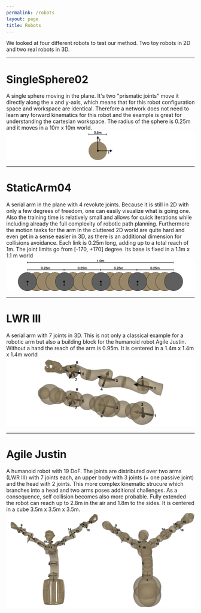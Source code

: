 ```yaml
---
permalink: /robots
layout: page
title: Robots
---
```

We looked at four different robots to test our method.
Two toy robots in 2D and two real robots in 3D. 

---
# SingleSphere02
A single sphere moving in the plane.
It's two "prismatic joints" move it directly along the x and y-axis, which means that for this robot configuration space and workspace are identical.
Therefore a network does not need to learn any forward kinematics for this robot and the example is great for understanding the cartesian workspace.
The radius of the sphere is 0.25m and it moves in a 10m x 10m world.
![SingleSphere02](../assets/imgs/SingleSphere02_f.png)

---
# StaticArm04
A serial arm in the plane with 4 revolute joints.
Because it is still in 2D with only a few degrees of freedom, one can easily visualize what is going one. 
Also the training time is relatively small and allows for quick iterations while including already the full complexity of robotic path planning.
Furthermore the motion tasks for the arm in the cluttered 2D world are quite hard and even get in a sense easier in 3D, as there is an additional dimension for collisions avoidance. 
Each link is 0.25m long, adding up to a total reach of 1m.
The joint limits go from [-170, +170] degree.
Its base is fixed in a 1.1m x 1.1 m world
![StaticArm04](../assets/imgs/StaticArm04_f.png)

---
# LWR III
A serial arm with 7 joints in 3D.
This is not only a classical example for a robotic arm but also a building block for the humanoid robot Agile Justin.
Without a hand the reach of the arm is 0.95m.
It is centered in a 1.4m x 1.4m x 1.4m world
![JustinArm07](../assets/imgs/JustinArm07_f.png)

---
# Agile Justin
A humanoid robot with 19 DoF.
The joints are distributed over two arms (LWR III) with 7 joints each, an upper body with 3 joints (+ one passive joint)
and the head with 2 joints.
This more complex kinematic strucure which branches into a head and two arms poses additional challenges.
As a consequence, self collision becomes also more probable.
Fully extended the robot can reach up to 2.8m in the air and 1.8m to the sides.
It is centered in a cube 3.5m x 3.5m x 3.5m.
![Justin19](../assets/imgs/Justin19_f.png)
